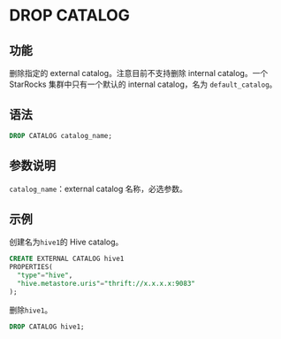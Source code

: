 # DROP CATALOG

## 功能

删除指定的 external catalog。注意目前不支持删除 internal catalog。一个 StarRocks 集群中只有一个默认的 internal catalog，名为 `default_catalog`。

## 语法

```SQL
DROP CATALOG catalog_name;
```

## 参数说明

`catalog_name`：external catalog 名称，必选参数。

## 示例

创建名为`hive1`的 Hive catalog。

```SQL
CREATE EXTERNAL CATALOG hive1
PROPERTIES(
  "type"="hive", 
  "hive.metastore.uris"="thrift://x.x.x.x:9083"
);
```

删除`hive1`。

```SQL
DROP CATALOG hive1;
```

